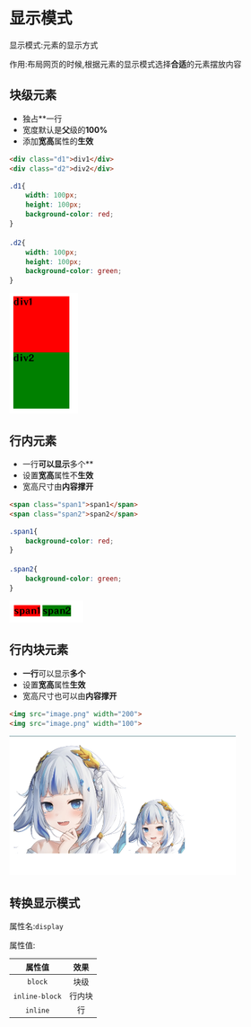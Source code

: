 # 显示模式

显示模式:元素的显示方式

作用:布局网页的时候,根据元素的显示模式选择**合适**的元素摆放内容

## 块级元素

* 独占**一行
* 宽度默认是**父**级的**100%**
* 添加**宽高**属性的**生效**

```html
<div class="d1">div1</div>
<div class="d2">div2</div>
```

```css
.d1{
    width: 100px;
    height: 100px;
    background-color: red;
}

.d2{
    width: 100px;
    height: 100px;
    background-color: green;
}
```

![25-1](assets/25-1.png)

## 行内元素

* 一行**可以显示**多个**
* 设置**宽高**属性不**生效**
* 宽高尺寸由**内容撑开**

```html
<span class="span1">span1</span>
<span class="span2">span2</span>
```

```css
.span1{
    background-color: red;
}

.span2{
    background-color: green;
}
```

![25-2](assets/25-2.png)

## 行内块元素

* **一行**可以显示**多个**
* 设置**宽高**属性**生效**
* 宽高尺寸也可以由**内容撑开**

```html
<img src="image.png" width="200">
<img src="image.png" width="100">
```

![25-3](assets/25-3.png)

## 转换显示模式

属性名:`display`

属性值:

|     属性值     |  效果  |
| :------------: | :----: |
|    `block`     |  块级  |
| `inline-block` | 行内块 |
|    `inline`    |   行   |


